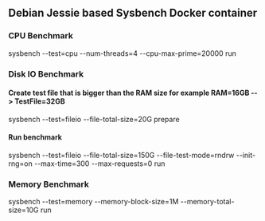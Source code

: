 ## Debian Jessie based Sysbench Docker container

### CPU Benchmark
sysbench --test=cpu --num-threads=4 --cpu-max-prime=20000 run

### Disk IO Benchmark
#### Create test file that is bigger than the RAM size for example RAM=16GB --> TestFile=32GB
sysbench --test=fileio --file-total-size=20G prepare

#### Run benchmark
sysbench --test=fileio --file-total-size=150G --file-test-mode=rndrw --init-rng=on --max-time=300 --max-requests=0 run

### Memory Benchmark
sysbench --test=memory --memory-block-size=1M --memory-total-size=10G run
